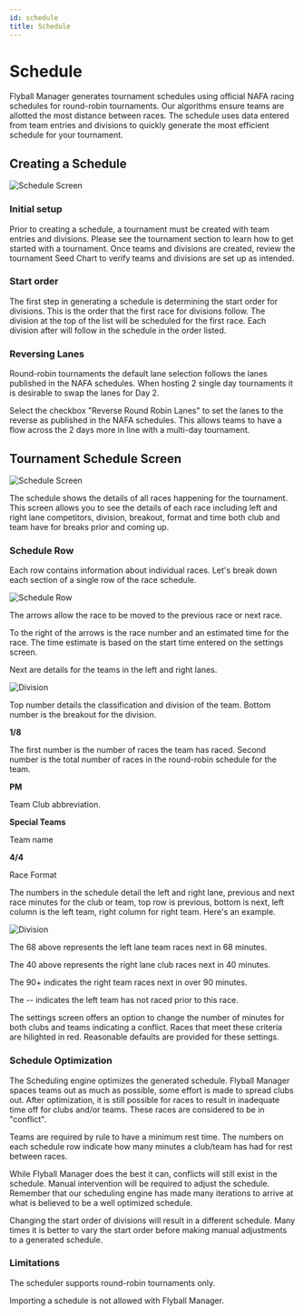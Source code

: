 ```yaml
---
id: schedule
title: Schedule
---
```


# Schedule

Flyball Manager generates tournament schedules using official NAFA racing schedules for round-robin tournaments. Our algorithms ensure teams are allotted the most distance between races. The schedule uses data entered from team entries and divisions to quickly generate the most efficient schedule for your tournament.

## Creating a Schedule

![Schedule Screen](/img/schedule-create.svg)

### Initial setup

Prior to creating a schedule, a tournament must be created with team entries and divisions. Please see the tournament section to learn how to get started with a tournament. Once teams and divisions are created, review the tournament Seed Chart to verify teams and divisions are set up as intended.

### Start order

The first step in generating a schedule is determining the start order for divisions. This is the order that the first race for divisions follow. The division at the top of the list will be scheduled for the first race. Each division after will follow in the schedule in the order listed.

### Reversing Lanes

Round-robin tournaments the default lane selection follows the lanes published in the NAFA schedules. When hosting 2 single day tournaments it is desirable to swap the lanes for Day 2.

Select the checkbox "Reverse Round Robin Lanes" to set the lanes to the reverse as published in the NAFA schedules. This allows teams to have a flow across the 2 days more in line with a multi-day tournament.

## Tournament Schedule Screen

![Schedule Screen](/img/schedule-screen.svg)

The schedule shows the details of all races happening for the tournament. This screen allows you to see the details of each race including left and right lane competitors, division, breakout, format and time both club and team have for breaks prior and coming up.

### Schedule Row

Each row contains information about individual races. Let's break down each section of a single row of the race schedule.

![Schedule Row](/img/schedule-row.svg)

The arrows allow the race to be moved to the previous race or next race.

To the right of the arrows is the race number and an estimated time for the race. The time estimate is based on the start time entered on the settings screen.

Next are details for the teams in the left and right lanes.

![Division](/img/schedule-division.svg)

Top number details the classification and division of the team. Bottom number is the breakout for the division.

**1/8**

The first number is the number of races the team has raced. Second number is the total number of races in the round-robin schedule for the team.

**PM**

Team Club abbreviation.

**Special Teams**

Team name

**4/4**

Race Format

The numbers in the schedule detail the left and right lane, previous and next race minutes for the club or team, top row is previous, bottom is next, left column is the left team, right column for right team. Here's an example.

![Division](/img/schedule-prev-next.svg)

The 68 above represents the left lane team races next in 68 minutes.

The 40 above represents the right lane club races next in 40 minutes.

The 90+ indicates the right team races next in over 90 minutes.

The -- indicates the left team has not raced prior to this race.

The settings screen offers an option to change the number of minutes for both clubs and teams indicating a conflict. Races that meet these criteria are hilighted in red. Reasonable defaults are provided for these settings.

### Schedule Optimization

The Scheduling engine optimizes the generated schedule. Flyball Manager spaces teams out as much as possible, some effort is made to spread clubs out. After optimization, it is still possible for races to result in inadequate time off for clubs and/or teams. These races are considered to be in "conflict".

Teams are required by rule to have a minimum rest time. The numbers on each schedule row indicate how many minutes a club/team has had for rest between races.

While Flyball Manager does the best it can, conflicts will still exist in the schedule. Manual intervention will be required to adjust the schedule. Remember that our scheduling engine has made many iterations to arrive at what is believed to be a well optimized schedule.

Changing the start order of divisions will result in a different schedule. Many times it is better to vary the start order before making manual adjustments to a generated schedule.

### Limitations

The scheduler supports round-robin tournaments only.

Importing a schedule is not allowed with Flyball Manager.
